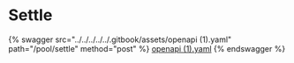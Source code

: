 # Settle

{% swagger src="../../../../../.gitbook/assets/openapi (1).yaml" path="/pool/settle" method="post" %}
[openapi (1).yaml](<../../../../../.gitbook/assets/openapi (1).yaml>)
{% endswagger %}
